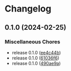 # Changelog

## 0.1.0 (2024-02-25)


### Miscellaneous Chores

* release 0.1.0 ([ee4c44b](https://github.com/orca3/llm-model-serving/commit/ee4c44bac03bd294fa8a54e0a6be27838974b34e))
* release 0.1.0 ([61036f6](https://github.com/orca3/llm-model-serving/commit/61036f6d5cb544d00f3f76e03b8112e4e1afff0c))
* release 0.1.0 ([490ae9a](https://github.com/orca3/llm-model-serving/commit/490ae9a36fc53a7c9df77300e4455d05484c937a))
